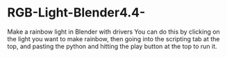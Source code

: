 # RGB-Light-Blender4.4-
Make a rainbow light in Blender with drivers
You can do this by clicking on the light you want to make rainbow, then going into the scripting tab at the top, and pasting the python and hitting the play button at the top to run it.
